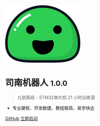 ![logo](_media/icon.svg)

# 司南机器人 <small>1.0.0</small>

> 九阴真经 - STM32单片机 21 小时训练营

- 专业硬核、开发敏捷、教程极简、易学快达


[GitHub](https://github.com/docsifyjs/docsify/)
[立即启动](#STM32单片机教程)
